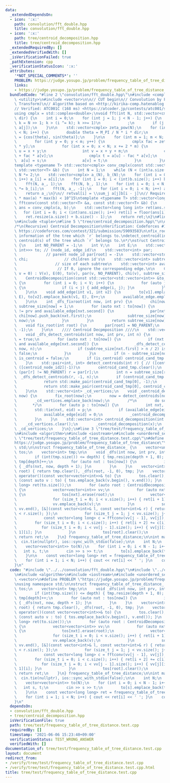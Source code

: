 ```yaml
---
data:
  _extendedDependsOn:
  - icon: ':x:'
    path: convolution/fft_double.hpp
    title: convolution/fft_double.hpp
  - icon: ':x:'
    path: tree/centroid_decomposition.hpp
    title: tree/centroid_decomposition.hpp
  _extendedRequiredBy: []
  _extendedVerifiedWith: []
  _isVerificationFailed: true
  _pathExtension: cpp
  _verificationStatusIcon: ':x:'
  attributes:
    '*NOT_SPECIAL_COMMENTS*': ''
    PROBLEM: https://judge.yosupo.jp/problem/frequency_table_of_tree_distance
    links:
    - https://judge.yosupo.jp/problem/frequency_table_of_tree_distance
  bundledCode: "#line 2 \"convolution/fft_double.hpp\"\n#include <complex>\n#include\
    \ <utility>\n#include <vector>\n\n// CUT begin\n// Convolution by FFT (Fast Fourier\
    \ Transform)\n// Algorithm based on <http://kirika-comp.hatenablog.com/entry/2018/03/12/210446>\n\
    // Verified: ATC001C (168 ms) <https://atcoder.jp/contests/atc001/submissions/9243440>\n\
    using cmplx = std::complex<double>;\nvoid fft(int N, std::vector<cmplx> &a, double\
    \ dir) {\n    int i = 0;\n    for (int j = 1; j < N - 1; j++) {\n        for (int\
    \ k = N >> 1; k > (i ^= k); k >>= 1)\n            ;\n        if (j < i) std::swap(a[i],\
    \ a[j]);\n    }\n\n    std::vector<cmplx> zeta_pow(N);\n    for (int i = 0; i\
    \ < N; i++) {\n        double theta = M_PI / N * i * dir;\n        zeta_pow[i]\
    \ = {cos(theta), sin(theta)};\n    }\n\n    for (int m = 1; m < N; m *= 2) {\n\
    \        for (int y = 0; y < m; y++) {\n            cmplx fac = zeta_pow[N / m\
    \ * y];\n            for (int x = 0; x < N; x += 2 * m) {\n                int\
    \ u = x + y;\n                int v = x + y + m;\n                cmplx s = a[u]\
    \ + fac * a[v];\n                cmplx t = a[u] - fac * a[v];\n              \
    \  a[u] = s;\n                a[v] = t;\n            }\n        }\n    }\n}\n\
    template <typename T> std::vector<cmplx> conv_cmplx(const std::vector<T> &a, const\
    \ std::vector<T> &b) {\n    int N = 1;\n    while (N < (int)a.size() + (int)b.size())\
    \ N *= 2;\n    std::vector<cmplx> a_(N), b_(N);\n    for (int i = 0; i < (int)a.size();\
    \ i++) a_[i] = a[i];\n    for (int i = 0; i < (int)b.size(); i++) b_[i] = b[i];\n\
    \    fft(N, a_, 1);\n    fft(N, b_, 1);\n    for (int i = 0; i < N; i++) a_[i]\
    \ *= b_[i];\n    fft(N, a_, -1);\n    for (int i = 0; i < N; i++) a_[i] /= N;\n\
    \    return a_;\n}\n// retval[i] = \\sum_j a[j]b[i - j]\n// Requirement: length\
    \ * max(a) * max(b) < 10^15\ntemplate <typename T> std::vector<long long int>\
    \ fftconv(const std::vector<T> &a, const std::vector<T> &b) {\n    std::vector<cmplx>\
    \ ans = conv_cmplx(a, b);\n    std::vector<long long int> ret(ans.size());\n \
    \   for (int i = 0; i < (int)ans.size(); i++) ret[i] = floor(ans[i].real() + 0.5);\n\
    \    ret.resize(a.size() + b.size() - 1);\n    return ret;\n}\n#line 2 \"tree/centroid_decomposition.hpp\"\
    \n#include <tuple>\n#line 5 \"tree/centroid_decomposition.hpp\"\n\n// CUT begin\n\
    /*\n(Recursive) Centroid Decomposition\nVerification: Codeforces #190 Div.1 C\
    \ https://codeforces.com/contest/321/submission/59093583\n\nfix_root(int r): Build\
    \ information of the tree which `r` belongs to.\ndetect_centroid(int r): Enumerate\
    \ centroid(s) of the tree which `r` belongs to.\n*/\nstruct CentroidDecomposition\
    \ {\n    int NO_PARENT = -1;\n    int V;\n    int E;\n    std::vector<std::vector<std::pair<int,\
    \ int>>> to; // (node_id, edge_id)\n    std::vector<int> par;                \
    \             // parent node_id par[root] = -1\n    std::vector<std::vector<int>>\
    \ chi;                // children id's\n    std::vector<int> subtree_size;   \
    \                 // size of each subtree\n    std::vector<int> available_edge;\
    \                  // If 0, ignore the corresponding edge.\n\n    CentroidDecomposition(int\
    \ v = 0) : V(v), E(0), to(v), par(v, NO_PARENT), chi(v), subtree_size(v) {}\n\
    \    CentroidDecomposition(const std::vector<std::vector<int>> &to_) : CentroidDecomposition(to_.size())\
    \ {\n        for (int i = 0; i < V; i++) {\n            for (auto j : to_[i])\
    \ {\n                if (i < j) { add_edge(i, j); }\n            }\n        }\n\
    \    }\n\n    void add_edge(int v1, int v2) {\n        to[v1].emplace_back(v2,\
    \ E), to[v2].emplace_back(v1, E), E++;\n        available_edge.emplace_back(1);\n\
    \    }\n\n    int _dfs_fixroot(int now, int prv) {\n        chi[now].clear(),\
    \ subtree_size[now] = 1;\n        for (auto nxt : to[now]) {\n            if (nxt.first\
    \ != prv and available_edge[nxt.second]) {\n                par[nxt.first] = now,\
    \ chi[now].push_back(nxt.first);\n                subtree_size[now] += _dfs_fixroot(nxt.first,\
    \ now);\n            }\n        }\n        return subtree_size[now];\n    }\n\n\
    \    void fix_root(int root) {\n        par[root] = NO_PARENT;\n        _dfs_fixroot(root,\
    \ -1);\n    }\n\n    //// Centroid Decpmposition ////\n    std::vector<int> centroid_cand_tmp;\n\
    \    void _dfs_detect_centroids(int now, int prv, int n) {\n        bool is_centroid\
    \ = true;\n        for (auto nxt : to[now]) {\n            if (nxt.first != prv\
    \ and available_edge[nxt.second]) {\n                _dfs_detect_centroids(nxt.first,\
    \ now, n);\n                if (subtree_size[nxt.first] > n / 2) is_centroid =\
    \ false;\n            }\n        }\n        if (n - subtree_size[now] > n / 2)\
    \ is_centroid = false;\n        if (is_centroid) centroid_cand_tmp.push_back(now);\n\
    \    }\n    std::pair<int, int> detect_centroids(int r) { // ([centroid_node_id1],\
    \ ([centroid_node_id2]|-1))\n        centroid_cand_tmp.clear();\n        while\
    \ (par[r] != NO_PARENT) r = par[r];\n        int n = subtree_size[r];\n      \
    \  _dfs_detect_centroids(r, -1, n);\n        if (centroid_cand_tmp.size() == 1)\n\
    \            return std::make_pair(centroid_cand_tmp[0], -1);\n        else\n\
    \            return std::make_pair(centroid_cand_tmp[0], centroid_cand_tmp[1]);\n\
    \    }\n\n    std::vector<int> _cd_vertices;\n    void _centroid_decomposition(int\
    \ now) {\n        fix_root(now);\n        now = detect_centroids(now).first;\n\
    \        _cd_vertices.emplace_back(now);\n        /*\n        do something\n \
    \       */\n        for (auto p : to[now]) {\n            int nxt, eid;\n    \
    \        std::tie(nxt, eid) = p;\n            if (available_edge[eid] == 0) continue;\n\
    \            available_edge[eid] = 0;\n            _centroid_decomposition(nxt);\n\
    \        }\n    }\n    std::vector<int> centroid_decomposition(int x) {\n    \
    \    _cd_vertices.clear();\n        _centroid_decomposition(x);\n        return\
    \ _cd_vertices;\n    }\n};\n#line 3 \"tree/test/frequency_table_of_tree_distance.test.cpp\"\
    \n#include <algorithm>\n#include <iostream>\n#include <unordered_set>\n#line 7\
    \ \"tree/test/frequency_table_of_tree_distance.test.cpp\"\n#define PROBLEM \"\
    https://judge.yosupo.jp/problem/frequency_table_of_tree_distance\"\nusing namespace\
    \ std;\n\nstruct frequency_table_of_tree_distance_ {\n    vector<unordered_set<int>>\
    \ tos;\n    vector<int> tmp;\n\n    void _dfs(int now, int prv, int depth) {\n\
    \        if (int(tmp.size()) <= depth) { tmp.resize(depth + 1, 0); }\n       \
    \ tmp[depth]++;\n        for (auto nxt : tos[now]) {\n            if (nxt != prv)\
    \ { _dfs(nxt, now, depth + 1); }\n        }\n    }\n    vector<int> cnt_dfs(int\
    \ root) { return tmp.clear(), _dfs(root, -1, 0), tmp; }\n    vector<long long>\
    \ operator()(const vector<vector<int>>& to) {\n        tos.clear();\n        for\
    \ (const auto v : to) { tos.emplace_back(v.begin(), v.end()); }\n        vector<long\
    \ long> ret(to.size());\n        for (auto root : CentroidDecomposition(to).centroid_decomposition(0))\
    \ {\n            vector<vector<int>> vv;\n            for (auto nxt : tos[root])\
    \ {\n                tos[nxt].erase(root);\n                vector<int> v = cnt_dfs(nxt);\n\
    \                for (size_t i = 0; i < v.size(); i++) { ret[i + 1] += v[i]; }\n\
    \                vv.emplace_back(v);\n            }\n            sort(vv.begin(),\
    \ vv.end(), [&](const vector<int>& l, const vector<int>& r) { return l.size()\
    \ < r.size(); });\n            for (size_t j = 1; j < vv.size(); j++) {\n    \
    \            const vector<long long> c = fftconv(vv[j - 1], vv[j]);\n        \
    \        for (size_t i = 0; i < c.size(); i++) { ret[i + 2] += c[i]; }\n     \
    \           for (size_t i = 0; i < vv[j - 1].size(); i++) { vv[j][i] += vv[j -\
    \ 1][i]; }\n            }\n            tos[root].clear();\n        }\n       \
    \ return ret;\n    }\n} frequency_table_of_tree_distance;\n\nint main() {\n  \
    \  cin.tie(nullptr), ios::sync_with_stdio(false);\n\n    int N;\n    cin >> N;\n\
    \    vector<vector<int>> to(N);\n    for (int i = 0; i < N - 1; i++) {\n     \
    \   int s, t;\n        cin >> s >> t;\n        to[s].emplace_back(t), to[t].emplace_back(s);\n\
    \    }\n\n    const vector<long long> ret = frequency_table_of_tree_distance(to);\n\
    \    for (int i = 1; i < N; i++) { cout << ret[i] << ' '; }\n    cout << '\\n';\n\
    }\n"
  code: "#include \"../../convolution/fft_double.hpp\"\n#include \"../centroid_decomposition.hpp\"\
    \n#include <algorithm>\n#include <iostream>\n#include <unordered_set>\n#include\
    \ <vector>\n#define PROBLEM \"https://judge.yosupo.jp/problem/frequency_table_of_tree_distance\"\
    \nusing namespace std;\n\nstruct frequency_table_of_tree_distance_ {\n    vector<unordered_set<int>>\
    \ tos;\n    vector<int> tmp;\n\n    void _dfs(int now, int prv, int depth) {\n\
    \        if (int(tmp.size()) <= depth) { tmp.resize(depth + 1, 0); }\n       \
    \ tmp[depth]++;\n        for (auto nxt : tos[now]) {\n            if (nxt != prv)\
    \ { _dfs(nxt, now, depth + 1); }\n        }\n    }\n    vector<int> cnt_dfs(int\
    \ root) { return tmp.clear(), _dfs(root, -1, 0), tmp; }\n    vector<long long>\
    \ operator()(const vector<vector<int>>& to) {\n        tos.clear();\n        for\
    \ (const auto v : to) { tos.emplace_back(v.begin(), v.end()); }\n        vector<long\
    \ long> ret(to.size());\n        for (auto root : CentroidDecomposition(to).centroid_decomposition(0))\
    \ {\n            vector<vector<int>> vv;\n            for (auto nxt : tos[root])\
    \ {\n                tos[nxt].erase(root);\n                vector<int> v = cnt_dfs(nxt);\n\
    \                for (size_t i = 0; i < v.size(); i++) { ret[i + 1] += v[i]; }\n\
    \                vv.emplace_back(v);\n            }\n            sort(vv.begin(),\
    \ vv.end(), [&](const vector<int>& l, const vector<int>& r) { return l.size()\
    \ < r.size(); });\n            for (size_t j = 1; j < vv.size(); j++) {\n    \
    \            const vector<long long> c = fftconv(vv[j - 1], vv[j]);\n        \
    \        for (size_t i = 0; i < c.size(); i++) { ret[i + 2] += c[i]; }\n     \
    \           for (size_t i = 0; i < vv[j - 1].size(); i++) { vv[j][i] += vv[j -\
    \ 1][i]; }\n            }\n            tos[root].clear();\n        }\n       \
    \ return ret;\n    }\n} frequency_table_of_tree_distance;\n\nint main() {\n  \
    \  cin.tie(nullptr), ios::sync_with_stdio(false);\n\n    int N;\n    cin >> N;\n\
    \    vector<vector<int>> to(N);\n    for (int i = 0; i < N - 1; i++) {\n     \
    \   int s, t;\n        cin >> s >> t;\n        to[s].emplace_back(t), to[t].emplace_back(s);\n\
    \    }\n\n    const vector<long long> ret = frequency_table_of_tree_distance(to);\n\
    \    for (int i = 1; i < N; i++) { cout << ret[i] << ' '; }\n    cout << '\\n';\n\
    }\n"
  dependsOn:
  - convolution/fft_double.hpp
  - tree/centroid_decomposition.hpp
  isVerificationFile: true
  path: tree/test/frequency_table_of_tree_distance.test.cpp
  requiredBy: []
  timestamp: '2021-06-06 15:23:40+09:00'
  verificationStatus: TEST_WRONG_ANSWER
  verifiedWith: []
documentation_of: tree/test/frequency_table_of_tree_distance.test.cpp
layout: document
redirect_from:
- /verify/tree/test/frequency_table_of_tree_distance.test.cpp
- /verify/tree/test/frequency_table_of_tree_distance.test.cpp.html
title: tree/test/frequency_table_of_tree_distance.test.cpp
---
```

